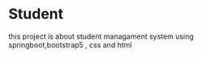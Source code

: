 # Student
this project is about student managament system using springboot,bootstrap5 , css and html 
